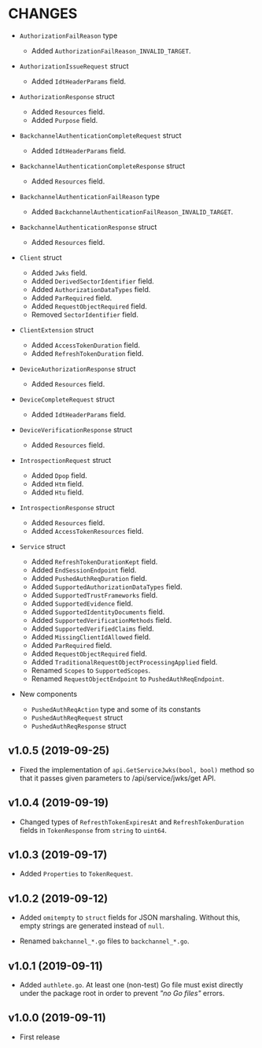 CHANGES
=======

- `AuthorizationFailReason` type
    * Added `AuthorizationFailReason_INVALID_TARGET`.

- `AuthorizationIssueRequest` struct
    * Added `IdtHeaderParams` field.

- `AuthorizationResponse` struct
    * Added `Resources` field.
    * Added `Purpose` field.

- `BackchannelAuthenticationCompleteRequest` struct
    * Added `IdtHeaderParams` field.

- `BackchannelAuthenticationCompleteResponse` struct
    * Added `Resources` field.

- `BackchannelAuthenticationFailReason` type
    * Added `BackchannelAuthenticationFailReason_INVALID_TARGET`.

- `BackchannelAuthenticationResponse` struct
    * Added `Resources` field.

- `Client` struct
    * Added `Jwks` field.
    * Added `DerivedSectorIdentifier` field.
    * Added `AuthorizationDataTypes` field.
    * Added `ParRequired` field.
    * Added `RequestObjectRequired` field.
    * Removed `SectorIdentifier` field.

- `ClientExtension` struct
    * Added `AccessTokenDuration` field.
    * Added `RefreshTokenDuration` field.

- `DeviceAuthorizationResponse` struct
    * Added `Resources` field.

- `DeviceCompleteRequest` struct
    * Added `IdtHeaderParams` field.

- `DeviceVerificationResponse` struct
    * Added `Resources` field.

- `IntrospectionRequest` struct
    * Added `Dpop` field.
    * Added `Htm` field.
    * Added `Htu` field.

- `IntrospectionResponse` struct
    * Added `Resources` field.
    * Added `AccessTokenResources` field.

- `Service` struct
    * Added `RefreshTokenDurationKept` field.
    * Added `EndSessionEndpoint` field.
    * Added `PushedAuthReqDuration` field.
    * Added `SupportedAuthorizationDataTypes` field.
    * Added `SupportedTrustFrameworks` field.
    * Added `SupportedEvidence` field.
    * Added `SupportedIdentityDocuments` field.
    * Added `SupportedVerificationMethods` field.
    * Added `SupportedVerifiedClaims` field.
    * Added `MissingClientIdAllowed` field.
    * Added `ParRequired` field.
    * Added `RequestObjectRequired` field.
    * Added `TraditionalRequestObjectProcessingApplied` field.
    * Renamed `Scopes` to `SupportedScopes`.
    * Renamed `RequestObjectEndpoint` to `PushedAuthReqEndpoint`.

- New components
    * `PushedAuthReqAction` type and some of its constants
    * `PushedAuthReqRequest` struct
    * `PushedAuthReqResponse` struct

v1.0.5 (2019-09-25)
-------------------

- Fixed the implementation of `api.GetServiceJwks(bool, bool)` method
  so that it passes given parameters to /api/service/jwks/get API.

v1.0.4 (2019-09-19)
-------------------

- Changed types of `RefresthTokenExpiresAt` and `RefreshTokenDuration`
  fields in `TokenResponse` from `string` to `uint64`.

v1.0.3 (2019-09-17)
-------------------

- Added `Properties` to `TokenRequest`.

v1.0.2 (2019-09-12)
-------------------

- Added `omitempty` to `struct` fields for JSON marshaling. Without this,
  empty strings are generated instead of `null`.

- Renamed `bakchannel_*.go` files to `backchannel_*.go`.

v1.0.1 (2019-09-11)
-------------------

- Added `authlete.go`. At least one (non-test) Go file must exist directly
  under the package root in order to prevent _"no Go files"_ errors.

v1.0.0 (2019-09-11)
-------------------

- First release
